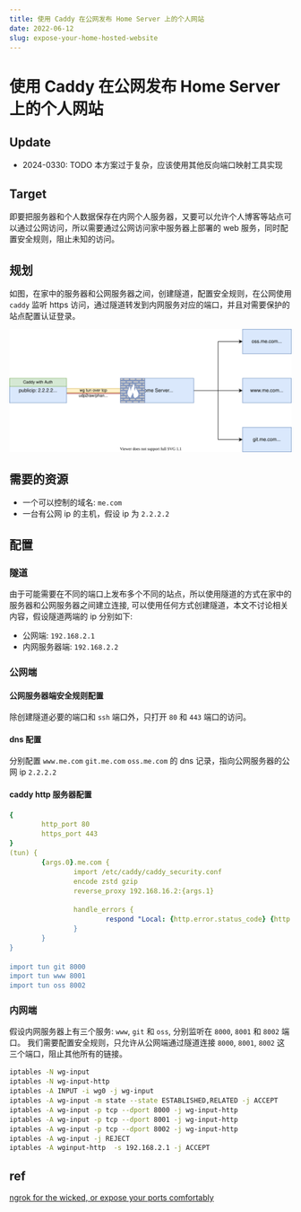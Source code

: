 ```yaml
---
title: 使用 Caddy 在公网发布 Home Server 上的个人网站
date: 2022-06-12
slug: expose-your-home-hosted-website
---
```


# 使用 Caddy 在公网发布 Home Server 上的个人网站

## Update
- 2024-0330: TODO 本方案过于复杂，应该使用其他反向端口映射工具实现

## Target

即要把服务器和个人数据保存在内网个人服务器，又要可以允许个人博客等站点可以通过公网访问，所以需要通过公网访问家中服务器上部署的 web 服务，同时配置安全规则，阻止未知的访问。

## 规划

如图，在家中的服务器和公网服务器之间，创建隧道，配置安全规则，在公网使用 `caddy` 监听 https 访问，通过隧道转发到内网服务对应的端口，并且对需要保护的站点配置认证登录。

![](./images/caddytun.svg)

## 需要的资源
- 一个可以控制的域名: `me.com`
- 一台有公网 ip 的主机，假设 ip 为 `2.2.2.2`

## 配置

### 隧道

由于可能需要在不同的端口上发布多个不同的站点，所以使用隧道的方式在家中的服务器和公网服务器之间建立连接, 可以使用任何方式创建隧道，本文不讨论相关内容，假设隧道两端的 ip 分别如下:

- 公网端: `192.168.2.1`
- 内网服务器端: `192.168.2.2`

### 公网端

#### 公网服务器端安全规则配置

除创建隧道必要的端口和 `ssh` 端口外，只打开 `80` 和 `443` 端口的访问。

#### dns 配置

分别配置 `www.me.com` `git.me.com` `oss.me.com` 的 dns 记录，指向公网服务器的公网 ip `2.2.2.2`

#### caddy http 服务器配置

```yaml
{
        http_port 80
        https_port 443
}
(tun) {
        {args.0}.me.com {
                import /etc/caddy/caddy_security.conf
                encode zstd gzip
                reverse_proxy 192.168.16.2:{args.1}

                handle_errors {
                        respond "Local: {http.error.status_code} {http.error.status_text}"
                }
        }
}

import tun git 8000
import tun www 8001
import tun oss 8002
```

### 内网端

假设内网服务器上有三个服务: `www`, `git` 和 `oss`, 分别监听在 `8000`, `8001` 和 `8002` 端口。
我们需要配置安全规则，只允许从公网端通过隧道连接 `8000`, `8001`, `8002` 这三个端口，阻止其他所有的链接。

```bash
iptables -N wg-input
iptables -N wg-input-http
iptables -A INPUT -i wg0 -j wg-input
iptables -A wg-input -m state --state ESTABLISHED,RELATED -j ACCEPT
iptables -A wg-input -p tcp --dport 8000 -j wg-input-http
iptables -A wg-input -p tcp --dport 8001 -j wg-input-http
iptables -A wg-input -p tcp --dport 8002 -j wg-input-http
iptables -A wg-input -j REJECT
iptables -A wginput-http  -s 192.168.2.1 -j ACCEPT
```
## ref

[ngrok for the wicked, or expose your ports comfortably](https://solovyov.net/blog/2022/ngrok-for-the-wicked/)

